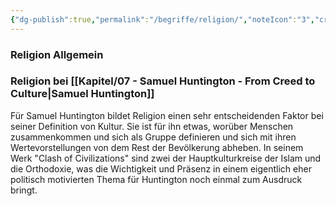 ```yaml
---
{"dg-publish":true,"permalink":"/begriffe/religion/","noteIcon":"3","created":"2023-04-26T12:27:55.519+02:00","updated":"2023-06-04T22:02:14.894+02:00"}
---
```

 

### Religion Allgemein

### Religion bei [[Kapitel/07 - Samuel Huntington - From Creed to Culture\|Samuel Huntington]]
Für Samuel Huntington bildet Religion einen sehr entscheidenden Faktor bei seiner Definition von Kultur. Sie ist für ihn etwas, worüber Menschen zusammenkommen und sich als Gruppe definieren und sich mit ihren Wertevorstellungen von dem Rest der Bevölkerung abheben. In seinem Werk "Clash of Civilizations" sind zwei der Hauptkulturkreise der Islam und die Orthodoxie, was die Wichtigkeit und Präsenz in einem eigentlich eher politisch motivierten Thema für Huntington noch einmal zum Ausdruck bringt.